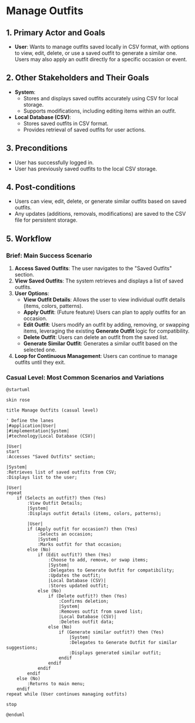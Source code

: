 # Manage Outfits

## 1. Primary Actor and Goals

- **User**: Wants to manage outfits saved locally in CSV format, with options to view, edit, delete, or use a saved outfit to generate a similar one. Users may also apply an outfit directly for a specific occasion or event.

## 2. Other Stakeholders and Their Goals

- **System**:
    - Stores and displays saved outfits accurately using CSV for local storage.
    - Supports modifications, including editing items within an outfit.
- **Local Database (CSV)**:
    - Stores saved outfits in CSV format.
    - Provides retrieval of saved outfits for user actions.

## 3. Preconditions

- User has successfully logged in.
- User has previously saved outfits to the local CSV storage.

## 4. Post-conditions

- Users can view, edit, delete, or generate similar outfits based on saved outfits.
- Any updates (additions, removals, modifications) are saved to the CSV file for persistent storage.

## 5. Workflow

### Brief: Main Success Scenario

1. **Access Saved Outfits**: The user navigates to the "Saved Outfits" section.
2. **View Saved Outfits**: The system retrieves and displays a list of saved outfits.
3. **User Options**:
    - **View Outfit Details**: Allows the user to view individual outfit details (items, colors, patterns).
    - **Apply Outfit**: (Future feature) Users can plan to apply outfits for an occasion.
    - **Edit Outfit**: Users modify an outfit by adding, removing, or swapping items, leveraging the existing **Generate Outfit** logic for compatibility.
    - **Delete Outfit**: Users can delete an outfit from the saved list.
    - **Generate Similar Outfit**: Generates a similar outfit based on the selected one.
4. **Loop for Continuous Management**: Users can continue to manage outfits until they exit.

### Casual Level: Most Common Scenarios and Variations

```plantuml
@startuml

skin rose

title Manage Outfits (casual level)

' Define the lanes
|#application|User|
|#implementation|System|
|#technology|Local Database (CSV)|

|User|
start
:Accesses "Saved Outfits" section;

|System|
:Retrieves list of saved outfits from CSV;
:Displays list to the user;

|User|
repeat
    if (Selects an outfit?) then (Yes)
        :View Outfit Details;
        |System|
        :Displays outfit details (items, colors, patterns);

        |User|
        if (Apply outfit for occasion?) then (Yes)
            :Selects an occasion;
            |System|
            :Marks outfit for that occasion;
        else (No)
            if (Edit outfit?) then (Yes)
                :Choose to add, remove, or swap items;
                |System|
                :Delegates to Generate Outfit for compatibility;
                :Updates the outfit;
                |Local Database (CSV)|
                :Stores updated outfit;
            else (No)
                if (Delete outfit?) then (Yes)
                    :Confirms deletion;
                    |System|
                    :Removes outfit from saved list;
                    |Local Database (CSV)|
                    :Deletes outfit data;
                else (No)
                    if (Generate similar outfit?) then (Yes)
                        |System|
                        :Delegates to Generate Outfit for similar suggestions;
                        :Displays generated similar outfit;
                    endif
                endif
            endif
        endif
    else (No)
        :Returns to main menu;
    endif
repeat while (User continues managing outfits)

stop

@enduml

